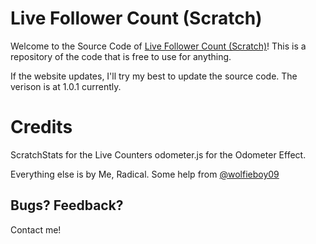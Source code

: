 # Live Follower Count (Scratch)
Welcome to the Source Code of [Live Follower Count (Scratch)](https://live-follower-count-scratch.knightbot63.repl.co)! 
This is a repository of the code that is free to use for anything.

If the website updates, I'll try my best to update the source code. The verison is at 1.0.1 currently.
# Credits
ScratchStats for the Live Counters
odometer.js for the Odometer Effect.

Everything else is by Me, Radical.
Some help from [@wolfieboy09](https://github.com/wolfieboy09/)

## Bugs? Feedback?
Contact me!
